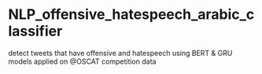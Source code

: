 # NLP_offensive_hatespeech_arabic_classifier
detect tweets that have offensive and hatespeech using BERT &amp; GRU models applied on @OSCAT competition data 

